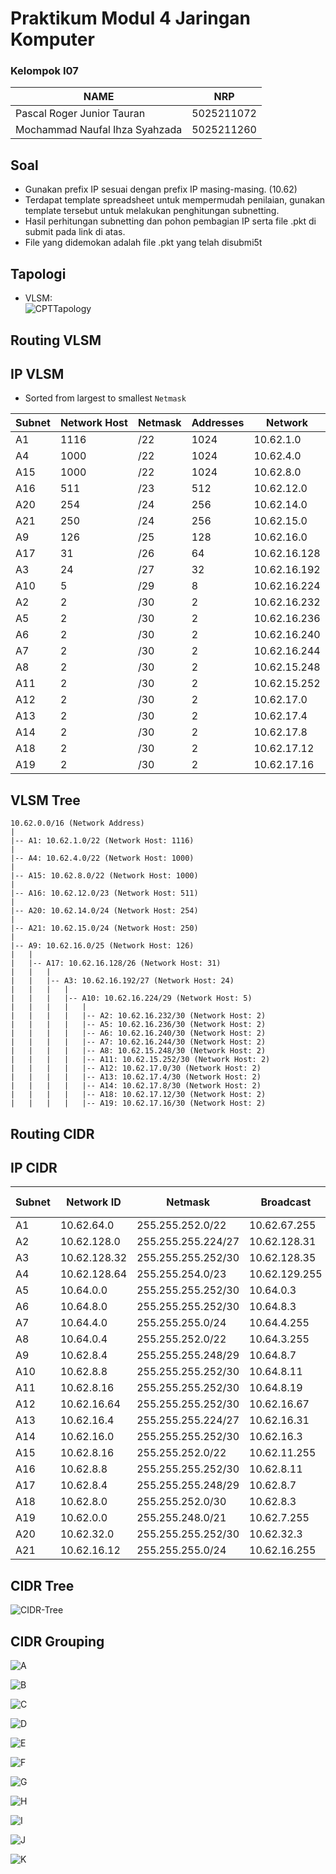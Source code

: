 <h1>Praktikum Modul 4 Jaringan Komputer</h1>
<h3>Kelompok I07</h3>

| NAME                          | NRP       |
|-------------------------------|-----------|
|Pascal Roger Junior Tauran     |5025211072 |
|Mochammad Naufal Ihza Syahzada |5025211260 |

## Soal

- Gunakan prefix IP sesuai dengan prefix IP masing-masing. (10.62)
- Terdapat template spreadsheet untuk mempermudah penilaian, gunakan template tersebut untuk melakukan penghitungan subnetting.
- Hasil perhitungan subnetting dan pohon pembagian IP serta file .pkt di submit pada link di atas.
- File yang didemokan adalah file .pkt yang telah disubmi5t

## Tapologi

- VLSM:<br>
![CPTTapology](https://cdn.discordapp.com/attachments/824131614073683968/1180408128387424286/image.png?ex=657d4fbc&is=656adabc&hm=312449ced231e3fd1664405f592e7df9c7acf11185811ea72970cd0ed67a1487&)

## Routing VLSM

## IP VLSM

- Sorted from largest to smallest `Netmask`<br>

|   Subnet  |   Network Host    |   Netmask |   Addresses   |       Network         | 
|-----------|-------------------|-----------|---------------|-----------------------|
|   A1      |       1116        |   /22     |   1024        |       10.62.1.0       |
|   A4      |       1000        |   /22     |   1024        |       10.62.4.0       |
|   A15     |       1000        |   /22     |   1024        |       10.62.8.0       |
|   A16     |       511         |   /23     |   512         |       10.62.12.0      |
|   A20     |       254         |   /24     |   256         |       10.62.14.0      |
|   A21     |       250         |   /24     |   256         |       10.62.15.0      |
|   A9      |       126         |   /25     |   128         |       10.62.16.0      |
|   A17     |       31          |   /26     |   64          |       10.62.16.128    |
|   A3      |       24          |   /27     |   32          |       10.62.16.192    |
|   A10     |       5           |   /29     |   8           |       10.62.16.224    |
|   A2      |       2           |   /30     |   2           |       10.62.16.232    |
|   A5      |       2           |   /30     |   2           |       10.62.16.236    |
|   A6      |       2           |   /30     |   2           |       10.62.16.240    |
|   A7      |       2           |   /30     |   2           |       10.62.16.244    |
|   A8      |       2           |   /30     |   2           |       10.62.15.248    |
|   A11     |       2           |   /30     |   2           |       10.62.15.252    |
|   A12     |       2           |   /30     |   2           |       10.62.17.0      |
|   A13     |       2           |   /30     |   2           |       10.62.17.4      |
|   A14     |       2           |   /30     |   2           |       10.62.17.8      |
|   A18     |       2           |   /30     |   2           |       10.62.17.12     |
|   A19     |       2           |   /30     |   2           |       10.62.17.16     |

## VLSM Tree
```
10.62.0.0/16 (Network Address)
|
|-- A1: 10.62.1.0/22 (Network Host: 1116)
|
|-- A4: 10.62.4.0/22 (Network Host: 1000)
|
|-- A15: 10.62.8.0/22 (Network Host: 1000)
|
|-- A16: 10.62.12.0/23 (Network Host: 511)
|
|-- A20: 10.62.14.0/24 (Network Host: 254)
|
|-- A21: 10.62.15.0/24 (Network Host: 250)
|
|-- A9: 10.62.16.0/25 (Network Host: 126)
|   |
|   |-- A17: 10.62.16.128/26 (Network Host: 31)
|   |   |
|   |   |-- A3: 10.62.16.192/27 (Network Host: 24)
|   |   |   |
|   |   |   |-- A10: 10.62.16.224/29 (Network Host: 5)
|   |   |   |   |
|   |   |   |   |-- A2: 10.62.16.232/30 (Network Host: 2)
|   |   |   |   |-- A5: 10.62.16.236/30 (Network Host: 2)
|   |   |   |   |-- A6: 10.62.16.240/30 (Network Host: 2)
|   |   |   |   |-- A7: 10.62.16.244/30 (Network Host: 2)
|   |   |   |   |-- A8: 10.62.15.248/30 (Network Host: 2)
|   |   |   |   |-- A11: 10.62.15.252/30 (Network Host: 2)
|   |   |   |   |-- A12: 10.62.17.0/30 (Network Host: 2)
|   |   |   |   |-- A13: 10.62.17.4/30 (Network Host: 2)
|   |   |   |   |-- A14: 10.62.17.8/30 (Network Host: 2)
|   |   |   |   |-- A18: 10.62.17.12/30 (Network Host: 2)
|   |   |   |   |-- A19: 10.62.17.16/30 (Network Host: 2)
```

## Routing CIDR

## IP CIDR

|  Subnet   |    Network ID     |        Netmask         |     Broadcast    |   Jumlah IP   | 
|-----------|-------------------|------------------------|------------------|---------------|
|    A1     |    10.62.64.0     |    255.255.252.0/22    |   10.62.67.255   |      512      |
|    A2     |    10.62.128.0    |    255.255.255.224/27  |   10.62.128.31   |      31       |
|    A3     |    10.62.128.32   |    255.255.255.252/30  |   10.62.128.35   |      2        |
|    A4     |    10.62.128.64   |    255.255.254.0/23    |   10.62.129.255  |      255      |
|    A5     |    10.64.0.0      |    255.255.255.252/30  |   10.64.0.3      |      2        |
|    A6     |    10.64.8.0      |    255.255.255.252/30  |   10.64.8.3      |      2        |
|    A7     |    10.64.4.0      |    255.255.255.0/24    |   10.64.4.255    |      251      |
|    A8     |    10.64.0.4      |    255.255.252.0/22    |   10.64.3.255    |      1001     |
|    A9     |    10.62.8.4      |    255.255.255.248/29  |   10.64.8.7      |      3        |
|    A10    |    10.62.8.8      |    255.255.255.252/30  |   10.64.8.11     |      2        |
|    A11    |    10.62.8.16     |    255.255.255.252/30  |   10.64.8.19     |      2        |
|    A12    |    10.62.16.64    |    255.255.255.252/30  |   10.62.16.67    |      2        |
|    A13    |    10.62.16.4     |    255.255.255.224/27  |   10.62.16.31    |      25       |
|    A14    |    10.62.16.0     |    255.255.255.252/30  |   10.62.16.3     |      2        |
|    A15    |    10.62.8.16     |    255.255.252.0/22    |   10.62.11.255   |      1001     |
|    A16    |    10.62.8.8      |    255.255.255.252/30  |   10.62.8.11     |      2        |
|    A17    |    10.62.8.4      |    255.255.255.248/29  |   10.62.8.7      |      6        |
|    A18    |    10.62.8.0      |    255.255.252.0/30    |   10.62.8.3      |      2        |
|    A19    |    10.62.0.0      |    255.255.248.0/21    |   10.62.7.255    |      1023     |
|    A20    |    10.62.32.0     |    255.255.255.252/30  |   10.62.32.3     |      2        |
|    A21    |    10.62.16.12    |    255.255.255.0/24    |   10.62.16.255   |      127      |

## CIDR Tree

![CIDR-Tree](https://github.com/Pascalrjt/Jarkom-Modul-4-I07-2023/assets/89951546/a9a071a3-56fa-42ef-9700-4e8dcaba1eca)

## CIDR Grouping

![A](https://github.com/Pascalrjt/Jarkom-Modul-4-I07-2023/assets/89951546/99ece906-bbf0-40f4-a158-0e15fb042e02)

![B](https://github.com/Pascalrjt/Jarkom-Modul-4-I07-2023/assets/89951546/638e0222-2791-4717-84e8-91e4bdf634a7)

![C](https://github.com/Pascalrjt/Jarkom-Modul-4-I07-2023/assets/89951546/0450e427-794e-4ea9-b492-f72e3f3eb74f)

![D](https://github.com/Pascalrjt/Jarkom-Modul-4-I07-2023/assets/89951546/d8392d8a-89b9-4aeb-adbf-0ea81fc81296)

![E](https://github.com/Pascalrjt/Jarkom-Modul-4-I07-2023/assets/89951546/e50e0efe-dfa3-47e7-bee7-04b696fdd5cb)

![F](https://github.com/Pascalrjt/Jarkom-Modul-4-I07-2023/assets/89951546/d1d07d01-cb58-4272-a38d-272fb8acb299)

![G](https://github.com/Pascalrjt/Jarkom-Modul-4-I07-2023/assets/89951546/6d7056e8-7fb6-4067-9c93-5ece04299360)

![H](https://github.com/Pascalrjt/Jarkom-Modul-4-I07-2023/assets/89951546/20586d04-a505-4d3f-b99c-14f5bc25e3a8)

![I](https://github.com/Pascalrjt/Jarkom-Modul-4-I07-2023/assets/89951546/5d78e327-ba58-4491-937e-5db071458ef4)

![J](https://github.com/Pascalrjt/Jarkom-Modul-4-I07-2023/assets/89951546/bbcbf82f-9669-4d5e-addd-3af79ea6f3d7)

![K](https://github.com/Pascalrjt/Jarkom-Modul-4-I07-2023/assets/89951546/e8d9a0ea-57aa-4fe1-8920-4c211a35c8b4)
